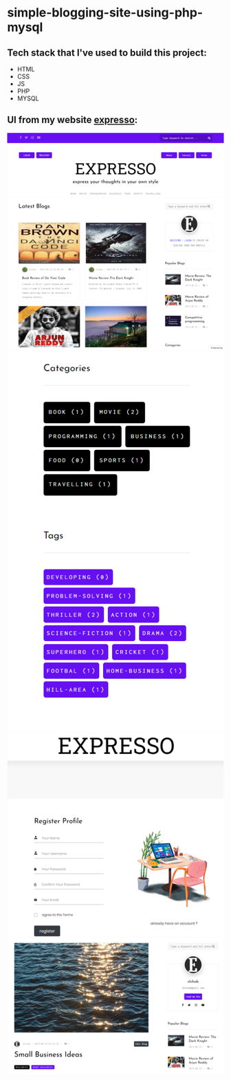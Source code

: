 # simple-blogging-site-using-php-mysql

## Tech stack that I've used to build this project:
- HTML
- CSS
- JS
- PHP 
- MYSQL 

## UI from my website [expresso](https://expresso2022.000webhostapp.com/):

![e01](https://github.com/nishan-paul-2022/simple-blogging-site-using-php-mysql/blob/main/readme/e01.PNG)
![e02](https://github.com/nishan-paul-2022/simple-blogging-site-using-php-mysql/blob/main/readme/e02.PNG)
![e03](https://github.com/nishan-paul-2022/simple-blogging-site-using-php-mysql/blob/main/readme/e03.PNG)
![e04](https://github.com/nishan-paul-2022/simple-blogging-site-using-php-mysql/blob/main/readme/e04.PNG)
![e05](https://github.com/nishan-paul-2022/simple-blogging-site-using-php-mysql/blob/main/readme/e05.PNG)

